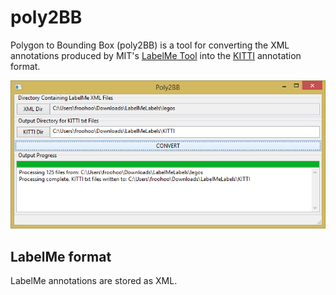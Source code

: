 # poly2BB




Polygon to Bounding Box (poly2BB) is a tool for converting the XML annotations produced by MIT's [LabelMe Tool](http://labelme.csail.mit.edu "MIT Label Me") into the [KITTI](http://www.cvlibs.net/datasets/kitti/index.php "Karlsruhe Institute") annotation format. 

![screenshot](poly2BB.png)

## LabelMe format

LabelMe annotations are stored as XML. 
